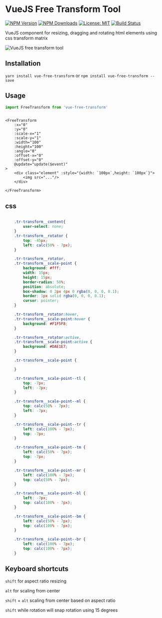 # VueJS Free Transform Tool


[![NPM Version](https://img.shields.io/npm/v/vue-free-transform.svg?style=flat)](https://www.npmjs.com/package/vue-free-transform)  [![NPM Downloads](https://img.shields.io/npm/dm/vue-free-transform.svg?style=flat)](https://www.npmjs.com/package/vue-free-transform)   [![License: MIT](https://img.shields.io/badge/License-MIT-brightgreen.svg)](https://opensource.org/licenses/MIT) [![Build Status](https://img.shields.io/travis/skmail/vue-free-transform/master.svg?style=flat)](https://travis-ci.org/skmail/vue-free-transform)    


VueJS component for resizing, dragging and rotating html elements using css transform matrix 

![VueJS free transform tool](https://raw.githubusercontent.com/skmail/vue-free-transform/master/image.png)


## Installation
`yarn install vue-free-transform` or `npm install vue-free-transform --save`

 
 
## Usage

```js
import FreeTransform from 'vue-free-transform'
```

```vue
  
<FreeTransform 
    :x="0"
    :y="0"
    :scale-x="1"
    :scale-y="1"
    :width="100"
    :height="100"
    :angle="0"
    :offset-x="0"
    :offset-y="0"
    @update="update($event)"
>
    <div class="element" :style="{width: `100px`,height: `100px`}">
        <img src="..."/>
    </div>

</FreeTransform>
```

## css

```css

    .tr-transform__content{
        user-select: none;
    }
    .tr-transform__rotator {
        top: -45px;
        left: calc(50% - 7px);
    }

    .tr-transform__rotator,
    .tr-transform__scale-point {
        background: #fff;
        width: 15px;
        height: 15px;
        border-radius: 50%;
        position: absolute;
        box-shadow: 0 2px 4px 0 rgba(0, 0, 0, 0.1);
        border: 1px solid rgba(0, 0, 0, 0.1);
        cursor: pointer;
    }

    .tr-transform__rotator:hover,
    .tr-transform__scale-point:hover {
        background: #F1F5F8;
    }

    .tr-transform__rotator:active,
    .tr-transform__scale-point:active {
        background: #DAE1E7;
    }

    .tr-transform__scale-point {

    }

    .tr-transform__scale-point--tl {
        top: -7px;
        left: -7px;
    }

    .tr-transform__scale-point--ml {
        top: calc(50% - 7px);
        left: -7px;
    }

    .tr-transform__scale-point--tr {
        left: calc(100% - 7px);
        top: -7px;
    }

    .tr-transform__scale-point--tm {
        left: calc(50% - 7px);
        top: -7px;
    }

    .tr-transform__scale-point--mr {
        left: calc(100% - 7px);
        top: calc(50% - 7px);
    }

    .tr-transform__scale-point--bl {
        left: -7px;
        top: calc(100% - 7px);
    }

    .tr-transform__scale-point--bm {
        left: calc(50% - 7px);
        top: calc(100% - 7px);
    }

    .tr-transform__scale-point--br {
        left: calc(100% - 7px);
        top: calc(100% - 7px);
    }
```


## Keyboard shortcuts
`shift` for aspect ratio resizing

`alt` for scaling from center

`shift` + `alt` scaling from center based on aspect ratio

`shift` while rotation will snap rotation using 15 degrees
